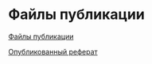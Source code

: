 # Файлы публикации

[Файлы публикации](https://github.com/art2504/my-report-www)

[Опубликованный реферат](report/Report.md)
